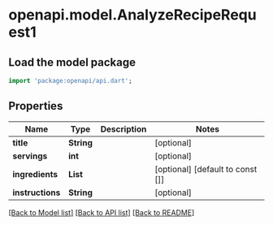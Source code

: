 # openapi.model.AnalyzeRecipeRequest1

## Load the model package
```dart
import 'package:openapi/api.dart';
```

## Properties
Name | Type | Description | Notes
------------ | ------------- | ------------- | -------------
**title** | **String** |  | [optional] 
**servings** | **int** |  | [optional] 
**ingredients** | **List<String>** |  | [optional] [default to const []]
**instructions** | **String** |  | [optional] 

[[Back to Model list]](../README.md#documentation-for-models) [[Back to API list]](../README.md#documentation-for-api-endpoints) [[Back to README]](../README.md)


